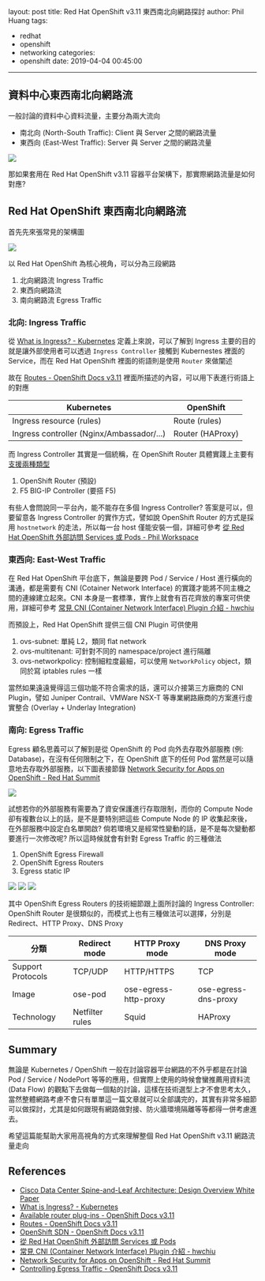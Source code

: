 layout: post
title: Red Hat OpenShift v3.11 東西南北向網路探討
author: Phil Huang
tags:
  - redhat
  - openshift
  - networking
categories:
  - openshift
date: 2019-04-04 00:45:00
---
## 資料中心東西南北向網路流

一般討論的資料中心資料流量，主要分為兩大流向
- 南北向 (North-South Traffic):  Client 與 Server 之間的網路流量
- 東西向 (East-West Traffic): Server 與 Server 之間的網路流量

![](/images/network-traffic.png)

那如果套用在 Red Hat OpenShift v3.11 容器平台架構下，那實際網路流量是如何對應?

<!--more-->

## Red Hat OpenShift 東西南北向網路流

首先先來張常見的架構圖

![](/images/openshift-network-traffic-1.png)

以 Red Hat OpenShift 為核心視角，可以分為三段網路
1. 北向網路流 Ingress Traffic
2. 東西向網路流
3. 南向網路流 Egress Traffic


### 北向: Ingress Traffic

從 [What is Ingress? - Kubernetes][2] 定義上來說，可以了解到 Ingress 主要的目的就是讓外部使用者可以透過 `Ingress Controller` 接觸到 Kubernestes 裡面的 Service，而在 Red Hat OpenShift 裡面的術語則是使用 `Router` 來做闡述

故在 [Routes - OpenShift Docs v3.11][4] 裡面所描述的內容，可以用下表進行術語上的對應

Kubernetes | OpenShift
---|---
Ingress resource (rules) | Route (rules)
Ingress controller (Nginx/Ambassador/...) | Router (HAProxy)

而 Ingress Controller 其實是一個統稱，在 OpenShift Router 具體實踐上主要有[支援兩種類型][3]
1. OpenShift Router (預設)
2. F5 BIG-IP Controller (要搭 F5)

有些人會問說同一平台內，能不能存在多個 Ingress Controller? 答案是可以，但要留意各 Ingress Controller 的實作方式，譬如說 OpenShift Router 的方式是採用 `hostnetwork` 的走法，所以每一台 host 僅能安裝一個，詳細可參考 [從 Red Hat OpenShift 外部訪問 Services 或 Pods - Phil Workspace][6]

### 東西向: East-West Traffic

在 Red Hat OpenShift 平台底下，無論是要跨 Pod / Service / Host 進行橫向的溝通，都是需要有 CNI (Cotainer Network Interface) 的實踐才能將不同主機之間的連線建立起來。CNI 本身是一套標準，實作上就會有百花齊放的專案可供使用，詳細可參考 [常見 CNI (Container Network Interface) Plugin 介紹 - hwchiu][7]

而預設上，Red Hat OpenShift 提供三個 CNI Plugin 可供使用
1. ovs-subnet: 單純 L2，類同 flat network
2. ovs-multitenant: 可針對不同的 namespace/project 進行隔離
3. ovs-networkpolicy: 控制細粒度最細，可以使用 `NetworkPolicy` object，類同於寫 iptables rules 一樣

當然如果遠遠覺得這三個功能不符合需求的話，還可以介接第三方廠商的 CNI Plugin，譬如 Juniper Contrail、VMWare NSX-T 等專業網路廠商的方案進行虛實整合 (Overlay + Underlay Integration)

### 南向: Egress Traffic

Egress 顧名思義可以了解到是從 OpenShift 的 Pod 向外去存取外部服務 (例: Database)，在沒有任何限制之下，在 OpenShift 底下的任何 Pod 當然是可以隨意地去存取外部服務，以下圖表接節錄 [Network Security for Apps on OpenShift - Red Hat Summit][8]

![](/images/egress-network.png)

試想若你的外部服務有需要為了資安保護進行存取限制，而你的 Compute Node 卻有複數台以上的話，是不是要特別把這些 Compute Node 的 IP 收集起來後，在外部服務中設定白名單開啟? 倘若環境又是經常性變動的話，是不是每次變動都要進行一次修改呢? 所以這時候就會有針對 Egress Traffic 的三種做法

1. OpenShift Egress Firewall
2. OpenShift Egress Routers
3. Egress static IP

![](/images/egress-firewall.png)
![](/images/egress-router.png)
![](/images/egress-static.png)

其中 OpenShift Egress Routers 的技術細節跟上面所討論的 Ingress Controller: OpenShift Router 是很類似的，而模式上也有三種做法可以選擇，分別是 Redirect、HTTP Proxy、DNS Proxy

分類 | Redirect mode | HTTP Proxy mode | DNS Proxy mode
---|---|---|---
Support Protocols | TCP/UDP | HTTP/HTTPS | TCP
Image | ose-pod | ose-egress-http-proxy | ose-egress-dns-proxy
Technology | Netfilter rules | Squid | HAProxy


## Summary

無論是 Kubernetes / OpenShift 一般在討論容器平台網路的不外乎都是在討論 Pod / Service / NodePort 等等的應用，但實際上使用的時候會蠻推薦用資料流 (Data Flow) 的觀點下去做每一個點的討論，這樣在技術選型上才不會思考太久，當然整體網路考慮不會只有單單這一篇文章就可以全部講完的，其實有非常多細節可以做探討，尤其是如何跟現有網路做對接、防火牆環境隔離等等都得一併考慮進去。

希望這篇能幫助大家用高視角的方式來理解整個 Red Hat OpenShift v3.11 網路流量走向


## References
- [Cisco Data Center Spine-and-Leaf Architecture: Design Overview White Paper][1]
- [What is Ingress? - Kubernetes][2]
- [Available router plug-ins - OpenShift Docs v3.11][3]
- [Routes - OpenShift Docs v3.11][4]
- [OpenShift SDN - OpenShift Docs v3.11][5]
- [從 Red Hat OpenShift 外部訪問 Services 或 Pods][6]
- [常見 CNI (Container Network Interface) Plugin 介紹 - hwchiu][7]
- [Network Security for Apps on OpenShift - Red Hat Summit][8]
- [Controlling Egress Traffic - OpenShift Docs v3.11][9]

[1]: https://www.cisco.com/c/en/us/products/collateral/switches/nexus-7000-series-switches/white-paper-c11-737022.html
[2]: https://kubernetes.io/docs/concepts/services-networking/ingress/#what-is-ingress
[3]: https://docs.openshift.com/container-platform/3.11/architecture/networking/assembly_available_router_plugins.html#architecture-additional-concepts-router-plugins
[4]: https://docs.openshift.com/container-platform/3.11/architecture/networking/routes.html
[5]: https://docs.openshift.com/container-platform/3.11/architecture/networking/sdn.html
[6]: https://blog.pichuang.com.tw/20190321-reach-out-services-and-pods-from-outside-into-openshift/
[7]: https://www.hwchiu.com/cni-compare.html
[8]: https://www.redhat.com/files/summit/session-assets/2018/Network-security-for-apps-on-OpenShift.pdf
[9]: https://docs.openshift.com/container-platform/3.11/admin_guide/managing_networking.html#admin-guide-controlling-egress-traffic